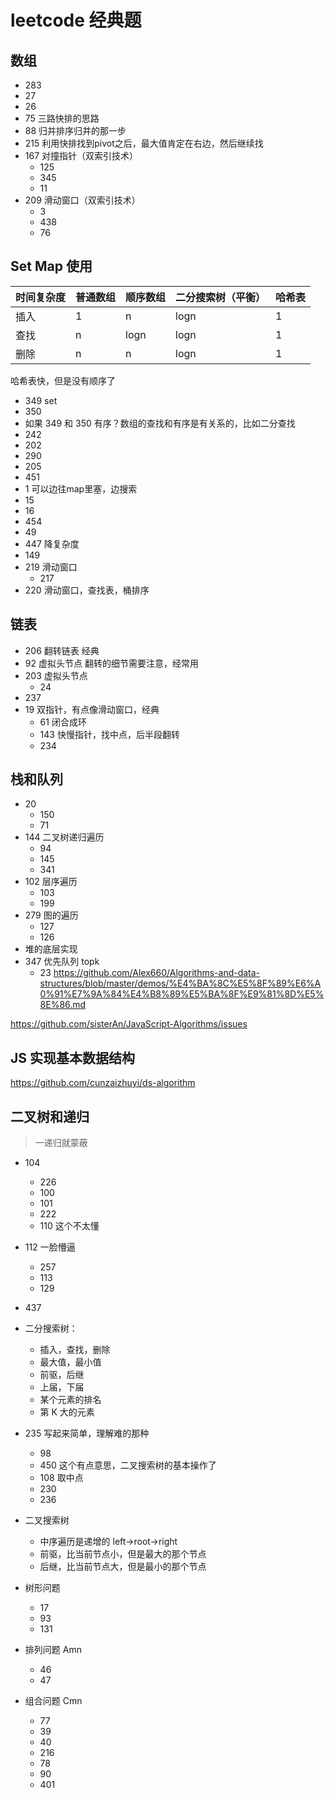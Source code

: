 # leetcode 经典题

## 数组

* 283
* 27
* 26
* 75 三路快排的思路
* 88 归并排序归并的那一步
* 215 利用快排找到pivot之后，最大值肯定在右边，然后继续找
* 167 对撞指针（双索引技术）
  * 125
  * 345
  * 11
* 209 滑动窗口（双索引技术）
  * 3
  * 438
  * 76

## Set Map 使用

|时间复杂度|普通数组|顺序数组|二分搜索树（平衡）|哈希表|
|---|---|---|---|---|
|插入|1|n|logn|1|
|查找|n|logn|logn|1|
|删除|n|n|logn|1|

哈希表快，但是没有顺序了

* 349 set
* 350
* 如果 349 和 350 有序？数组的查找和有序是有关系的，比如二分查找
* 242
* 202
* 290
* 205
* 451
* 1 可以边往map里塞，边搜索
* 15
* 16
* 454
* 49
* 447 降复杂度
* 149
* 219 滑动窗口
  * 217
* 220 滑动窗口，查找表，桶排序

## 链表

* 206 翻转链表 经典
* 92 虚拟头节点 翻转的细节需要注意，经常用
* 203 虚拟头节点
  * 24
* 237
* 19 双指针，有点像滑动窗口，经典
  * 61 闭合成环
  * 143 快慢指针，找中点，后半段翻转
  * 234

## 栈和队列

* 20
  * 150
  * 71
* 144 二叉树递归遍历 
  * 94
  * 145
  * 341
* 102 层序遍历
  * 103
  * 199
* 279 图的遍历
  * 127
  * 126
* 堆的底层实现
* 347 优先队列 topk
  * 23
https://github.com/Alex660/Algorithms-and-data-structures/blob/master/demos/%E4%BA%8C%E5%8F%89%E6%A0%91%E7%9A%84%E4%B8%89%E5%BA%8F%E9%81%8D%E5%8E%86.md

https://github.com/sisterAn/JavaScript-Algorithms/issues

## JS 实现基本数据结构

https://github.com/cunzaizhuyi/ds-algorithm

## 二叉树和递归

> 一递归就蒙蔽

* 104
  * 226
  * 100
  * 101
  * 222
  * 110 这个不太懂
* 112 一脸懵逼
  * 257
  * 113
  * 129
* 437
* 二分搜索树：
  * 插入，查找，删除
  * 最大值，最小值
  * 前驱，后继
  * 上届，下届
  * 某个元素的排名
  * 第 K 大的元素
* 235 写起来简单，理解难的那种
  * 98
  * 450 这个有点意思，二叉搜索树的基本操作了
  * 108 取中点
  * 230
  * 236

* 二叉搜索树
  * 中序遍历是递增的 left->root->right
  * 前驱，比当前节点小，但是最大的那个节点
  * 后继，比当前节点大，但是最小的那个节点

* 树形问题
  * 17
  * 93
  * 131

* 排列问题 Amn
  * 46
  * 47

* 组合问题 Cmn
  * 77
  * 39
  * 40
  * 216
  * 78
  * 90
  * 401
